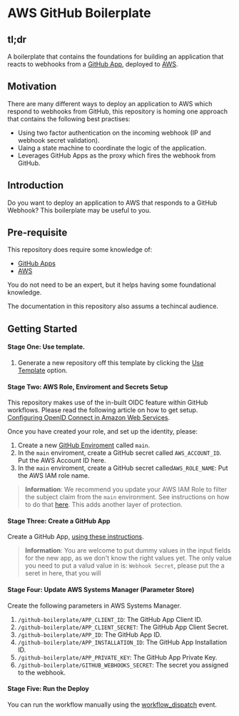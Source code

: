# AWS GitHub Boilerplate

## tl;dr

A boilerplate that contains the foundations for building an application that reacts to webhooks from a [GitHub App](https://docs.github.com/en/developers/apps/getting-started-with-apps/about-apps), deployed to [AWS](https://aws.amazon.com/?nc2=h_lg).

## Motivation

There are many different ways to deploy an application to AWS which respond to webhooks from GitHub, this repository is homing one approach that contains the following best practises:

- Using two factor authentication on the incoming webhook (IP and webhook secret validation).
- Uaing a state machine to coordinate the logic of the application.
- Leverages GitHub Apps as the proxy which fires the webhook from GitHub.

## Introduction

Do you want to deploy an application to AWS that responds to a GitHub Webhook? This boilerplate may be useful to you.

## Pre-requisite

This repository does require some knowledge of:

- [GitHub Apps](https://docs.github.com/en/developers/apps/getting-started-with-apps/about-apps)
- [AWS](https://aws.amazon.com/?nc2=h_lg)

You do not need to be an expert, but it helps having some foundational knowledge.

The documentation in this repository also assums a techincal audience.

## Getting Started

#### Stage One: Use template.

1. Generate a new repository off this template by clicking the [Use Template](https://github.com/advanced-security/aws-github-boilerplate/generate) option.

#### Stage Two: AWS Role, Enviroment and Secrets Setup

This repository makes use of the in-built OIDC feature within GitHub workflows. Please read the following article on how to get setup. [Configuring OpenID Connect in Amazon Web Services](https://docs.github.com/en/enterprise-cloud@latest/actions/deployment/security-hardening-your-deployments/configuring-openid-connect-in-amazon-web-services).

Once you have created your role, and set up the identity, please:

1. Create a new [GitHub Enviroment](https://docs.github.com/en/enterprise-cloud@latest/actions/deployment/targeting-different-environments/using-environments-for-deployment) called `main`.
1. In the `main` enviroment, create a GitHub secret called `AWS_ACCOUNT_ID`. Put the AWS Account ID here.
1. In the `main` enviroment, create a GitHub secret called`AWS_ROLE_NAME`: Put the AWS IAM role name.

> **Information**: We recommend you update your AWS IAM Role to filter the subject claim from the `main` environment. See instructions on how to do that [here](https://docs.github.com/en/enterprise-cloud@latest/actions/deployment/security-hardening-your-deployments/about-security-hardening-with-openid-connect#filtering-for-a-specific-environment). This adds another layer of protection.

#### Stage Three: Create a GitHub App

Create a GitHub App, [using these instructions](https://docs.github.com/en/enterprise-cloud@latest/developers/apps/building-github-apps/creating-a-github-app).

> **Information**: You are welcome to put dummy values in the input fields for the new app, as we don't know the right values yet. The only value you need to put a valud value in is: `Webhook Secret`, please put the a seret in here, that you will

#### Stage Four: Update AWS Systems Manager (Parameter Store)

Create the following parameters in AWS Systems Manager.

1. `/github-boilerplate/APP_CLIENT_ID`: The GitHub App Client ID.
2. `/github-boilerplate/APP_CLIENT_SECRET`: The GitHub App Client Secret.
3. `/github-boilerplate/APP_ID`: The GitHub App ID.
4. `/github-boilerplate/APP_INSTALLATION_ID`: The GitHub App Installation ID.
5. `/github-boilerplate/APP_PRIVATE_KEY`: The GitHub App Private Key.
6. `/github-boilerplate/GITHUB_WEBHOOKS_SECRET`: The secret you assigned to the webhook.

#### Stage Five: Run the Deploy

You can run the workflow manually using the [workflow_dispatch](https://docs.github.com/en/actions/managing-workflow-runs/manually-running-a-workflow) event.
